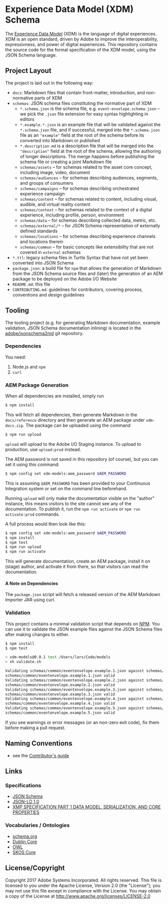 # Experience Data Model (XDM) Schema

The [Experience Data Model](https://www.adobe.io/open/standards/xdm) (XDM) is the language of digital experiences. XDM is an open standard, driven by Adobe to improve the interoperability, expressivness, and power of digital experiences. This repository contains the source code for the formal specification of the XDM model, using the JSON Schema language.

## Project Layout

The project is laid out in the following way:

- `docs`: Markdown files that contain front-matter, introduction, and non-normative parts of XDM
- `schemas`: JSON schema files constituting the normative part of XDM
  - `*.schema.json` is the schema file, e.g. `event-envelope.schema.json` – we pick the `.json` file extension for easy syntax highlighting in editors
  - `*.example.*.json` is an example file that will be validated against the `*.schema.json` file, and if successful, merged into the `*.schema.json` file as an `"example"` field at the root of the schema before its converted into Markdown or published
  - `*.description.md` is a description file that will be merged into the `"description"` field at the root of the schema, allowing the authoring of longer descriptions. The merge happens before publishing the schema file or creating a joint Markdown file
  - `schemas/assets` – for schemas related to the asset core concept, including image, video, document
  - `schemas/audiences` – for schemas describing audiences, segments, and groups of consumers
  - `schemas/campaigns` – for schemas describing orchestrated experience campaign
  - `schemas/content` – for schemas related to content, including visual, audible, and virtual reality content
  - `schemas/context` – for schemas related to the context of a digital experience, including profile, person, environment
  - `schemas/data` – for schemas describing collected data, metric, etc.
  - `schemas/external/*` – for JSON Schema representation of externally defined standards
  - `schemas/locations` – for schemas describing experience channels and locations therein
  - `schemas/common` – for basic concepts like extensibility that are not covered in `external` schemas
- `*.ttl`: legacy schema files in Turtle Syntax that have not yet been converted into JSON Schema
- `package.json`: a build file for `npm` that allows the generation of Markdown from the JSON Schema source files and (later) the generation of an AEM package to be deployed on the Adobe I/O Website
- `README.md`: this file
- `CONTRIBUTING.md`: guidelines for contributors, covering process, conventions and design guidelines

## Tooling

The tooling project (e.g. for generating Markdown documentation, example validation, JSON Schema documentation inlining) is located in the [adobe/jsonschema2md](https://github.com/adobe/jsonschema2md) git repository. 

### Dependencies

You need:

1. Node.js and `npm`
2. `curl`

### AEM Package Generation

When all dependencies are installed, simply run

```bash
$ npm install
```

This will fetch all dependencies, then generate Markdown in the `docs/reference` directory and then generate an AEM package under `xdm-docs.zip`. The package can be uploaded using the command

```bash
$ npm run upload
```

`upload` will upload to the Adobe I/O Staging instance. To upload to production, use `upload:prod` instead.

The AEM password is not saved in this repository (of course), but you can set it using this command:

```bash
$ npm config set xdm-models:aem_password $AEM_PASSWORD
```

This is assuming `$AEM_PASSWORD` has been provided to your Continuous Integration system or set on the command line beforehand.

Running `upload` will only make the documentation visible on the "author" instance, this means visitors to the site cannot see any of the documentation. To publish it, run the `npm run activate` or `npm run activate:prod` commands.

A full process would then look like this:

```bash
$ npm config set xdm-models:aem_password $AEM_PASSWORD
$ npm install
$ npm test
$ npm run upload
$ npm run activate
```
This will generate documentation, create an AEM package, install it on (stage) author, and activate it from there, so that visitors can read the documentation.

#### A Note on Dependencies

The `package.json` script will fetch a released version of the AEM Markdown Importer JAR using curl.

### Validation

This project contains a minimal validation script that depends on [NPM](https://www.npmjs.com). You can use it to validate the JSON example files against the JSON Schema files after making changes to either.

```bash
$ npm install
$ npm test

> xdm-models@0.0.1 test /Users/lars/Code/models
> sh validate.sh

Validating schemas/common/eventenvelope.example.1.json against schemas/common/eventenvelope.schema.json
schemas/common/eventenvelope.example.1.json valid
Validating schemas/common/eventenvelope.example.2.json against schemas/common/eventenvelope.schema.json
schemas/common/eventenvelope.example.2.json valid
Validating schemas/common/eventenvelope.example.3.json against schemas/common/eventenvelope.schema.json
schemas/common/eventenvelope.example.3.json valid
Validating schemas/common/eventenvelope.example.4.json against schemas/common/eventenvelope.schema.json
schemas/common/eventenvelope.example.4.json valid
Validating schemas/common/eventenvelope.example.5.json against schemas/common/eventenvelope.schema.json
schemas/common/eventenvelope.example.5.json valid

```

If you see warnings or error messages (or an non-zero exit code), fix them before making a pull request.

## Naming Conventions

* see the [Contributor's guide](CONTRIBUTING.md)

## Links

### Specifications

* [JSON Schema](http://json-schema.org/)
* [JSON-LD 1.0](https://www.w3.org/TR/json-ld/)
* [XMP SPECIFICATION PART 1 DATA MODEL, SERIALIZATION, AND CORE PROPERTIES](http://wwwimages.adobe.com/content/dam/Adobe/en/devnet/xmp/pdfs/XMP%20SDK%20Release%20cc-2014-12/XMPSpecificationPart1.pdf)

### Vocabularies / Ontologies

* [schema.org](http://schema.org)
* [Dublin Core](http://dublincore.org/)
* [OWL](http://www.w3.org/TR/2009/REC-owl2-overview-20091027/)
* [SKOS Core](http://www.w3.org/TR/2009/REC-skos-reference-20090818/)

## License/Copyright

Copyright 2017 Adobe Systems Incorporated. All rights reserved.
This file is licensed to you under the Apache License, Version 2.0 (the "License");
you may not use this file except in compliance with the License. You may obtain a copy
of the License at http://www.apache.org/licenses/LICENSE-2.0
